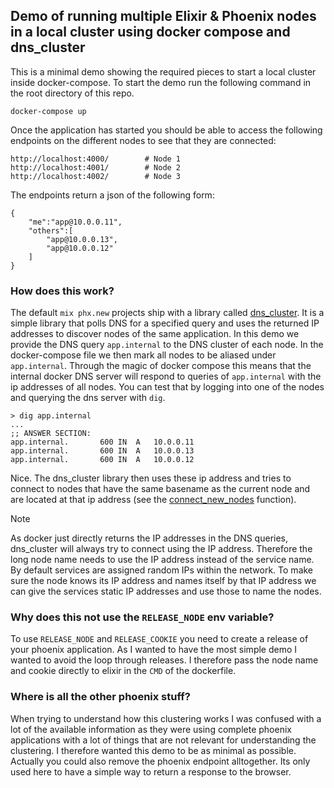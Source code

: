 ## Demo of running multiple Elixir & Phoenix nodes in a local cluster using docker compose and dns_cluster

This is a minimal demo showing the required pieces to start a local cluster inside docker-compose. To start the demo run the following command in the root directory of this repo.

```
docker-compose up
```
Once the application has started you should be able to access the following endpoints on the different nodes to see that they are connected:

```
http://localhost:4000/        # Node 1 
http://localhost:4001/        # Node 2
http://localhost:4002/        # Node 3
```

The endpoints return a json of the following form:

```
{
    "me":"app@10.0.0.11",
    "others":[
        "app@10.0.0.13",
        "app@10.0.0.12"
    ]
}
```


### How does this work?

The default `mix phx.new` projects ship with a library called [dns_cluster](https://github.com/phoenixframework/dns_cluster). It is a simple library that polls DNS for a specified query and uses the returned IP addresses to discover nodes of the same application. In this demo we provide the DNS query `app.internal` to the DNS cluster of each node. In the docker-compose file we then mark all nodes to be aliased under `app.internal`. Through the magic of docker compose this means that the internal docker DNS server will respond to queries of `app.internal` with the ip addresses of all nodes. You can test that by logging into one of the nodes and querying the dns server with `dig`.

```
> dig app.internal
...
;; ANSWER SECTION:
app.internal.		600	IN	A	10.0.0.11
app.internal.		600	IN	A	10.0.0.13
app.internal.		600	IN	A	10.0.0.12
```

Nice. The dns_cluster library then uses these ip address and tries to connect to nodes that have the same basename as the current node and are located at that ip address (see the [connect_new_nodes](https://github.com/phoenixframework/dns_cluster/blob/0152de91718245dcf720344bc5d79cc80830ecbb/lib/dns_cluster.ex#L116C8-L116C25) function).

>[!Note]
>As docker just directly returns the IP addresses in the DNS queries, dns_cluster will always try to connect using the IP address. Therefore the long node name needs to use the IP address instead of the service name. By default services are assigned random IPs within the network. To make sure the node knows its IP address and names itself by that IP address we can give the services static IP addresses and use those to name the nodes.

### Why does this not use the `RELEASE_NODE` env variable?

To use `RELEASE_NODE` and `RELEASE_COOKIE` you need to create a release of your phoenix application. As I wanted to have the most simple demo I wanted to avoid the loop through releases. I therefore pass the node name and cookie directly to elixir in the `CMD` of the dockerfile.

### Where is all the other phoenix stuff?

When trying to understand how this clustering works I was confused with a lot of the available information as they were using complete phoenix applications with a lot of things that are not relevant for understanding the clustering. I therefore wanted this demo to be as minimal as possible. Actually you could also remove the phoenix endpoint alltogether. Its only used here to have a simple way to return a response to the browser.